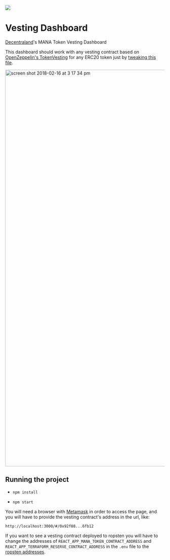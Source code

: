 ![](https://raw.githubusercontent.com/decentraland/web/gh-pages/img/decentraland.ico)

# Vesting Dashboard

[Decentraland](https://decentraland.org)'s MANA Token Vesting Dashboard

This dashboard should work with any vesting contract based on [OpenZeppelin's TokenVesting](https://github.com/OpenZeppelin/zeppelin-solidity/blob/master/contracts/token/ERC20/TokenVesting.sol) for any ERC20 token just by [tweaking this file](https://github.com/decentraland/vesting-dashboard/blob/master/src/modules/api.js).

<img width="1251" alt="screen shot 2018-02-16 at 3 17 34 pm" src="https://user-images.githubusercontent.com/2781777/36322604-b1ef1926-132c-11e8-997e-b93d4f4851df.png">


## Running the project

* `npm install`

* `npm start`

You will need a browser with [Metamask](http://metamask.io/) in order to access the page, and you will have to provide the vesting contract's address in the url, like:

```
http://localhost:3000/#/0x92f08...6fb12
```

If you want to see a vesting contract deployed to ropsten you will have to change the addresses of `REACT_APP_MANA_TOKEN_CONTRACT_ADDRESS` and `REACT_APP_TERRAFORM_RESERVE_CONTRACT_ADDRESS` in the `.env` file to the [ropsten addresses](https://contracts.decentraland.org/addresses.json).
